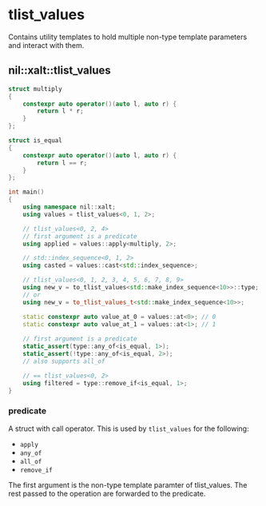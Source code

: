 # tlist_values

Contains utility templates to hold multiple non-type template parameters and interact with them.

## nil::xalt::tlist_values

```cpp
struct multiply
{
    constexpr auto operator()(auto l, auto r) {
        return l * r;
    }
};

struct is_equal
{
    constexpr auto operator()(auto l, auto r) {
        return l == r;
    }
};

int main()
{
    using namespace nil::xalt;
    using values = tlist_values<0, 1, 2>;

    // tlist_values<0, 2, 4>
    // first argument is a predicate
    using applied = values::apply<multiply, 2>;

    // std::index_sequence<0, 1, 2>
    using casted = values::cast<std::index_sequence>;

    // tlist_values<0, 1, 2, 3, 4, 5, 6, 7, 8, 9>
    using new_v = to_tlist_values<std::make_index_sequence<10>>::type;
    // or
    using new_v = to_tlist_values_t<std::make_index_sequence<10>>;

    static constexpr auto value_at_0 = values::at<0>; // 0
    static constexpr auto value_at_1 = values::at<1>; // 1
    
    // first argument is a predicate
    static_assert(type::any_of<is_equal, 1>);
    static_assert(!type::any_of<is_equal, 2>);
    // also supports all_of

    // == tlist_values<0, 2>
    using filtered = type::remove_if<is_equal, 1>;
}
```

### predicate

A struct with call operator. This is used by `tlist_values` for the following:
- `apply`
- `any_of`
- `all_of`
- `remove_if`

The first argument is the non-type template paramter of tlist_values.
The rest passed to the operation are forwarded to the predicate.
